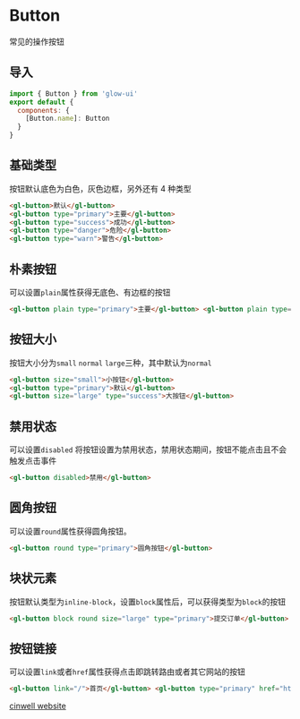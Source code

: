 # Button

常见的操作按钮

<div class="mdoc">
<div class="mdoc-main">

## 导入

```js
import { Button } from 'glow-ui'
export default {
  components: {
    [Button.name]: Button
  }
}
```

## 基础类型

按钮默认底色为白色，灰色边框，另外还有 4 种类型

```html
<gl-button>默认</gl-button>
<gl-button type="primary">主要</gl-button>
<gl-button type="success">成功</gl-button>
<gl-button type="danger">危险</gl-button>
<gl-button type="warn">警告</gl-button>
```

## 朴素按钮

可以设置`plain`属性获得无底色、有边框的按钮

```html
<gl-button plain type="primary">主要</gl-button> <gl-button plain type="success">成功</gl-button>
```

## 按钮大小

按钮大小分为`small` `normal` `large`三种，其中默认为`normal`

```html
<gl-button size="small">小按钮</gl-button>
<gl-button type="primary">默认</gl-button>
<gl-button size="large" type="success">大按钮</gl-button>
```

## 禁用状态

可以设置`disabled` 将按钮设置为禁用状态，禁用状态期间，按钮不能点击且不会触发点击事件

```html
<gl-button disabled>禁用</gl-button>
```

## 圆角按钮

可以设置`round`属性获得圆角按钮。

```html
<gl-button round type="primary">圆角按钮</gl-button>
```

## 块状元素

按钮默认类型为`inline-block`，设置`block`属性后，可以获得类型为`block`的按钮

```html
<gl-button block round size="large" type="primary">提交订单</gl-button>
```

## 按钮链接

可以设置`link`或者`href`属性获得点击即跳转路由或者其它网站的按钮

```html
<gl-button link="/">首页</gl-button> <gl-button type="primary" href="https://cn.bing.com/">必应</gl-button>
```

</div>

<div class="mdoc-section">

[cinwell website](http://localhost:8080/#/base/button ':include :type=iframe ')

</div>

</div>
